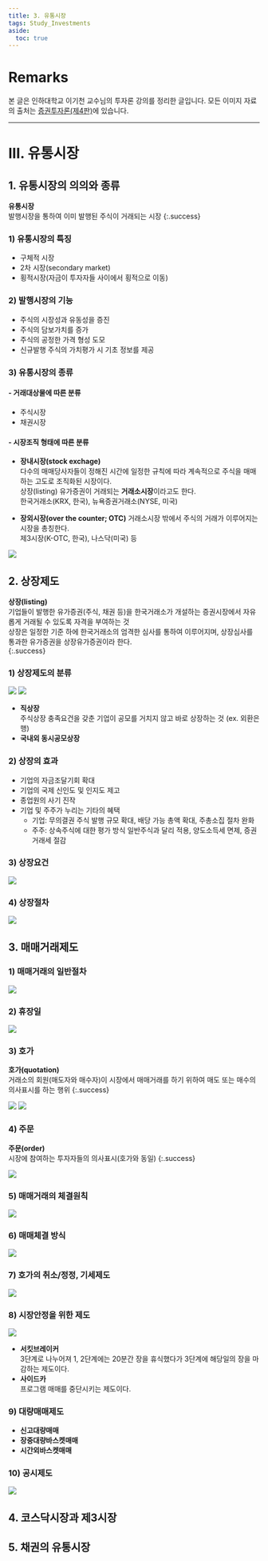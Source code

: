 ```yaml
---
title: 3. 유통시장
tags: Study_Investments
aside:
  toc: true
---
```


# Remarks
본 글은 인하대학교 이기천 교수님의 투자론 강의를 정리한 글입니다.
모든 이미지 자료의 출처는 [증권투자론(제4판)](http://www.yulgokbooks.co.kr/shop/book.php?ptype=view&prdcode=1803290076&catcode=11000000&page=1&catcode=11000000)에 있습니다.

<!--more-->

---

# III. 유통시장
## 1. 유통시장의 의의와 종류
**유통시장**  
발행시장을 통하여 이미 발행된 주식이 거래되는 시장
{:.success}

### 1) 유통시장의 특징
- 구체적 시장
- 2차 시장(secondary market)
- 횡적시장(자금이 투자자들 사이에서 횡적으로 이동)

### 2) 발행시장의 기능
- 주식의 시장성과 유동성을 증진
- 주식의 담보가치를 증가
- 주식의 공정한 가격 형성 도모
- 신규발행 주식의 가치평가 시 기초 정보를 제공

### 3) 유통시장의 종류
#### - 거래대상물에 따른 분류
- 주식시장
- 채권시장

#### - 시장조직 형태에 따른 분류
- **장내시장(stock exchage)**  
다수의 매매당사자들이 정해진 시간에 일정한 규칙에 따라 계속적으로 주식을 매매하는 고도로 조직화된 시장이다.  
상장(listing) 유가증권이 거래되는 **거래소시장**이라고도 한다.  
한국거래소(KRX, 한국), 뉴욕증권거래소(NYSE, 미국)

- **장외시장(over the counter; OTC)**
거래소시장 밖에서 주식의 거래가 이루어지는 시장을 총칭한다.  
제3시장(K-OTC, 한국), 나스닥(미국) 등

![](/images/2020-04-08-3/001.jpg)


## 2. 상장제도
**상장(listing)**  
기업들이 발행한 유가증권(주식, 채권 등)을 한국거래소가 개설하는 증권시장에서 자유롭게 거래될 수 있도록 자격을 부여하는 것  
상장은 일정한 기준 하에 한국거래소의 엄격한 심사를 통하여 이루어지며, 상장심사를 통과한 유가증권을 상장유가증권이라 한다.  
{:.success}

### 1) 상장제도의 분류
![](/images/2020-04-08-3/002.jpg)
![](/images/2020-04-08-3/003.jpg)

- **직상장**  
주식상장 충족요건을 갖춘 기업이 공모를 거치지 않고 바로 상장하는 것 (ex. 외환은행)
- **국내외 동시공모상장**  

### 2) 상장의 효과
- 기업의 자금조달기회 확대
- 기업의 국제 신인도 및 인지도 제고
- 종업원의 사기 진작
- 기업 및 주주가 누리는 기타의 혜택  
  - 기업: 무의결권 주식 발행 규모 확대, 배당 가능 총액 확대, 주총소집 절차 완화
  - 주주: 상속주식에 대한 평가 방식 일반주식과 달리 적용, 양도소득세 면제, 증권거래세 절감


### 3) 상장요건
![](/images/2020-04-08-3/004.jpg)

### 4) 상장절차
![](/images/2020-04-08-3/005.jpg)


## 3. 매매거래제도
### 1) 매매거래의 일반절차
![](/images/2020-04-08-3/006.jpg)

### 2) 휴장일
![](/images/2020-04-08-3/007.jpg)

### 3) 호가
**호가(quotation)**  
거래소의 회원(매도자와 매수자)이 시장에서 매매거래를 하기 위하여 매도 또는 매수의 의사표시를 하는 행위
{:.success}

![](/images/2020-04-08-3/008.jpg)
![](/images/2020-04-08-3/009.jpg)

### 4) 주문
**주문(order)**  
시장에 참여하는 투자자들의 의사표시(호가와 동일)
{:.success}

![](/images/2020-04-08-3/010.jpg)

### 5) 매매거래의 체결원칙
![](/images/2020-04-08-3/011.jpg)

### 6) 매매체결 방식
![](/images/2020-04-08-3/012.jpg)

### 7) 호가의 취소/정정, 기세제도
![](/images/2020-04-08-3/013.jpg)

### 8) 시장안정을 위한 제도
![](/images/2020-04-08-3/014.jpg)
- **서킷브레이커**  
3단계로 나누어져 1, 2단계에는 20분간 장을 휴식했다가 3단계에 해당일의 장을 마감하는 제도이다.
- **사이드카**  
프로그램 매매를 중단시키는 제도이다.

### 9) 대량매매제도
- **신고대량매매**
- **장중대량바스켓매매**
- **시간외바스켓매매**

### 10) 공시제도
![](/images/2020-04-08-3/015.jpg)


## 4. 코스닥시장과 제3시장


## 5. 채권의 유통시장
